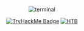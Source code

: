 <div align="center">
  
  ![terminal](https://github.com/user-attachments/assets/f6b6cfd6-91c9-4de9-8c5c-b4d8b15b51f7)

  [![TryHackMe Badge](https://tryhackme-badges.s3.amazonaws.com/XenonSaint.png)](https://tryhackme.com/p/XenonSaint)
  [![HTB](https://www.hackthebox.com/badge/image/1688350)](https://www.hackthebox.com/profile/1688350)
  
</div>

